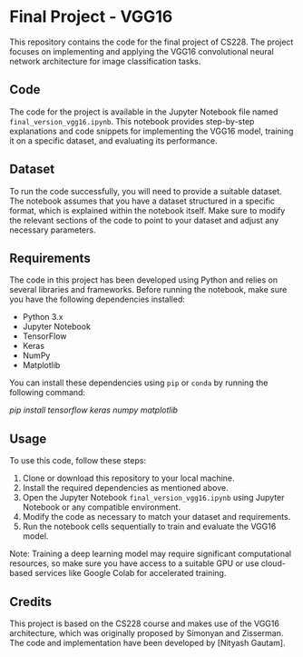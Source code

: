 # Final Project - VGG16

This repository contains the code for the final project of CS228. The project focuses on implementing and applying the VGG16 convolutional neural network architecture for image classification tasks.

## Code

The code for the project is available in the Jupyter Notebook file named `final_version_vgg16.ipynb`. This notebook provides step-by-step explanations and code snippets for implementing the VGG16 model, training it on a specific dataset, and evaluating its performance.

## Dataset

To run the code successfully, you will need to provide a suitable dataset. The notebook assumes that you have a dataset structured in a specific format, which is explained within the notebook itself. Make sure to modify the relevant sections of the code to point to your dataset and adjust any necessary parameters.

## Requirements

The code in this project has been developed using Python and relies on several libraries and frameworks. Before running the notebook, make sure you have the following dependencies installed:

- Python 3.x
- Jupyter Notebook
- TensorFlow
- Keras
- NumPy
- Matplotlib

You can install these dependencies using `pip` or `conda` by running the following command:

*pip install tensorflow keras numpy matplotlib*


## Usage

To use this code, follow these steps:

1. Clone or download this repository to your local machine.
2. Install the required dependencies as mentioned above.
3. Open the Jupyter Notebook `final_version_vgg16.ipynb` using Jupyter Notebook or any compatible environment.
4. Modify the code as necessary to match your dataset and requirements.
5. Run the notebook cells sequentially to train and evaluate the VGG16 model.

Note: Training a deep learning model may require significant computational resources, so make sure you have access to a suitable GPU or use cloud-based services like Google Colab for accelerated training.

## Credits

This project is based on the CS228 course and makes use of the VGG16 architecture, which was originally proposed by Simonyan and Zisserman. The code and implementation have been developed by [Nityash Gautam].
